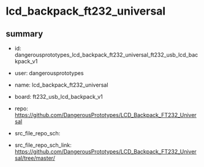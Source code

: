 # lcd_backpack_ft232_universal
 
## summary 
* id: dangerousprototypes_lcd_backpack_ft232_universal_ft232_usb_lcd_backpack_v1
* user: dangerousprototypes
* name: lcd_backpack_ft232_universal
* board: ft232_usb_lcd_backpack_v1
* repo: https://github.com/DangerousPrototypes/LCD_Backpack_FT232_Universal



* src_file_repo_sch: 
* src_file_repo_sch_link: https://github.com/DangerousPrototypes/LCD_Backpack_FT232_Universal/tree/master/






